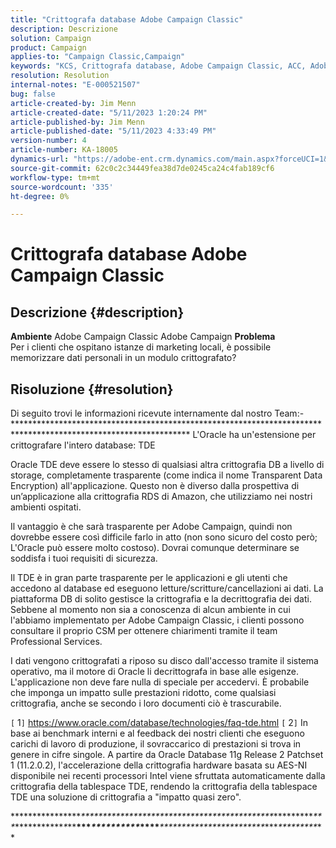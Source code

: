 ```yaml
---
title: "Crittografa database Adobe Campaign Classic"
description: Descrizione
solution: Campaign
product: Campaign
applies-to: "Campaign Classic,Campaign"
keywords: "KCS, Crittografa database, Adobe Campaign Classic, ACC, Adobe Campaign, FAQ"
resolution: Resolution
internal-notes: "E-000521507"
bug: false
article-created-by: Jim Menn
article-created-date: "5/11/2023 1:20:24 PM"
article-published-by: Jim Menn
article-published-date: "5/11/2023 4:33:49 PM"
version-number: 4
article-number: KA-18005
dynamics-url: "https://adobe-ent.crm.dynamics.com/main.aspx?forceUCI=1&pagetype=entityrecord&etn=knowledgearticle&id=4590d090-feef-ed11-8849-6045bd006295"
source-git-commit: 62c0c2c34449fea38d7de0245ca24c4fab189cf6
workflow-type: tm+mt
source-wordcount: '335'
ht-degree: 0%

---
```


# Crittografa database Adobe Campaign Classic

## Descrizione {#description}


<b>Ambiente</b>
Adobe Campaign Classic Adobe Campaign
<b>Problema</b>
<br>Per i clienti che ospitano istanze di marketing locali, è possibile memorizzare dati personali in un modulo crittografato?



## Risoluzione {#resolution}


Di seguito trovi le informazioni ricevute internamente dal nostro Team:- \*\*\*\*\*\*\*\*\*\*\*\*\*\*\*\*\*\*\*\*\*\*\*\*\*\*\*\*\*\*\*\*\*\*\*\*\*\*\*\*\*\*\*\*\*\*\*\*\*\*\*\*\*\*\*\*\*\*\*\*\*\*\*\*\*\*\*\*\*\*\*\*\*\*\*\*\*\*\*\*\*\*\*\*\*\*\*\*\*\*\*\*\*\*\*\*\*\*\*\*\*\*\*\*\*\*\*\*\*\*\*\* L&#39;Oracle ha un&#39;estensione per crittografare l&#39;intero database: TDE

Oracle TDE deve essere lo stesso di qualsiasi altra crittografia DB a livello di storage, completamente trasparente (come indica il nome Transparent Data Encryption) all&#39;applicazione. Questo non è diverso dalla prospettiva di un’applicazione alla crittografia RDS di Amazon, che utilizziamo nei nostri ambienti ospitati.

Il vantaggio è che sarà trasparente per Adobe Campaign, quindi non dovrebbe essere così difficile farlo in atto (non sono sicuro del costo però; L&#39;Oracle può essere molto costoso). Dovrai comunque determinare se soddisfa i tuoi requisiti di sicurezza.

Il TDE è in gran parte trasparente per le applicazioni e gli utenti che accedono al database ed eseguono letture/scritture/cancellazioni ai dati. La piattaforma DB di solito gestisce la crittografia e la decrittografia dei dati. Sebbene al momento non sia a conoscenza di alcun ambiente in cui l&#39;abbiamo implementato per Adobe Campaign Classic, i clienti possono consultare il proprio CSM per ottenere chiarimenti tramite il team Professional Services.

I dati vengono crittografati a riposo su disco dall&#39;accesso tramite il sistema operativo, ma il motore di Oracle li decrittografa in base alle esigenze. L&#39;applicazione non deve fare nulla di speciale per accedervi. È probabile che imponga un impatto sulle prestazioni ridotto, come qualsiasi crittografia, anche se secondo i loro documenti ciò è trascurabile.

`[` 1`]`  https://www.oracle.com/database/technologies/faq-tde.html
`[` 2`]`  In base ai benchmark interni e al feedback dei nostri clienti che eseguono carichi di lavoro di produzione, il sovraccarico di prestazioni si trova in genere in cifre singole. A partire da Oracle Database 11g Release 2 Patchset 1 (11.2.0.2), l&#39;accelerazione della crittografia hardware basata su AES-NI disponibile nei recenti processori Intel viene sfruttata automaticamente dalla crittografia della tablespace TDE, rendendo la crittografia della tablespace TDE una soluzione di crittografia a &quot;impatto quasi zero&quot;.

\*\*\*\*\*\*\*\*\*\*\*\*\*\*\*\**\*\*\*\*\*\*\*\*\*\*\*\*\*\*\*\*\*\*\*\*\*\*\*\*\*\*\*\*\*\*\*\*\*\*\*\*\*\*\*\*\*\*\*\**\*\*\*\*\*\*\*\*\**\*\*\**\*\*\*\*\*\*\*\*\*\*\**\**\*\***\*\*\**********\*\*\*\*\*\*\*\*\*\**\*\*****\*\****\*\*\*\*\*\****\*\*\*\*\*\*\*\*\*\*\*\*\*\*\**\*\*\**\*\*\**\*\*\*\*\*\*\*\*\**\**
